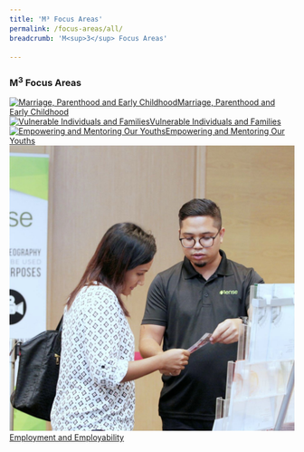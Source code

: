 ```yaml
---
title: 'M³ Focus Areas'
permalink: /focus-areas/all/
breadcrumb: 'M<sup>3</sup> Focus Areas'

---
```



### **M<sup>3</sup> Focus Areas**
<div class="focus-list row is-multiline">
<div class="focus col is-one-third-desktop is-one-third-tablet">
<a href="/focus-areas/marriage-parenthood-and-early-childhood/" class="project-link no-pdf-icon">
  <img src="/images/focus-area-marriage-thumb.jpg" alt="Marriage, Parenthood and Early Childhood">Marriage, Parenthood and Early Childhood
</a>
</div>

<div class="focus col is-one-third-desktop is-one-third-tablet">
<a href="/focus-areas/vulnerable-individuals-and-families/" class="project-link no-pdf-icon">
  <img src="/images/focus-area-vulnerable-thumb.jpg" alt="Vulnerable Individuals and Families">Vulnerable Individuals and Families
</a>
</div>

<div class="focus col is-one-third-desktop is-one-third-tablet">
<a href="/focus-areas/empowering-and-mentoring-our-youths/" class="project-link no-pdf-icon">
  <img src="/images/focus-area-empowering-thumb.jpg" alt="Empowering and Mentoring Our Youths">Empowering and Mentoring Our Youths
</a>
</div>

<div class="focus col is-one-third-desktop is-one-third-tablet">
<a href="/focus-areas/employment-and-employability/" class="project-link no-pdf-icon">
  <img src="/images/focus-area-employment-thumb.jpg" alt="Employment and Employability">Employment and Employability
</a>
</div>

